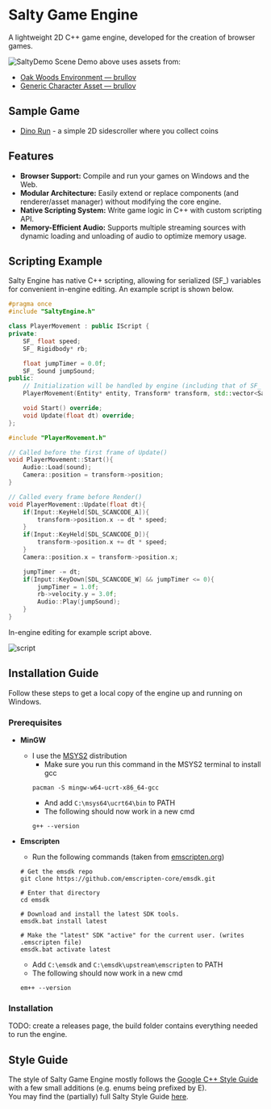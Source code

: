 # Salty Game Engine

A lightweight 2D C++ game engine, developed for the creation of browser games. 

![SaltyDemo](https://github.com/user-attachments/assets/7f4ab5ce-6c41-4686-9f6c-7091fae3f139)
Scene Demo above uses assets from:
- [Oak Woods Environment — brullov](https://brullov.itch.io/oak-woods)
- [Generic Character Asset — brullov](https://brullov.itch.io/generic-char-asset)

## Sample Game
- [Dino Run](https://sodiumnickel.itch.io/dino-run) - a simple 2D sidescroller where you collect coins

## Features
- **Browser Support:** Compile and run your games on Windows and the Web.
- **Modular Architecture:** Easily extend or replace components (and renderer/asset manager) without modifying the core engine. 
- **Native Scripting System:** Write game logic in C++ with custom scripting API.
- **Memory-Efficient Audio:** Supports multiple streaming sources with dynamic loading and unloading of audio to optimize memory usage.

## Scripting Example
Salty Engine has native C++ scripting, allowing for serialized (SF_) variables for convenient in-engine editing. An example script is shown below.
```cpp
#pragma once
#include "SaltyEngine.h"

class PlayerMovement : public IScript {
private: 
    SF_ float speed;
    SF_ Rigidbody* rb;

    float jumpTimer = 0.0f; 
    SF_ Sound jumpSound;
public:
    // Initialization will be handled by engine (including that of SF_ variables)
    PlayerMovement(Entity* entity, Transform* transform, std::vector<SaltyType>& serializedVars);

    void Start() override;
    void Update(float dt) override;
};
```
```cpp
#include "PlayerMovement.h"

// Called before the first frame of Update()
void PlayerMovement::Start(){
    Audio::Load(sound);
    Camera::position = transform->position;
}

// Called every frame before Render() 
void PlayerMovement::Update(float dt){
    if(Input::KeyHeld[SDL_SCANCODE_A]){
        transform->position.x -= dt * speed;
    }
    if(Input::KeyHeld[SDL_SCANCODE_D]){
        transform->position.x += dt * speed;
    }
    Camera::position.x = transform->position.x;

    jumpTimer -= dt;
    if(Input::KeyDown[SDL_SCANCODE_W] && jumpTimer <= 0){
        jumpTimer = 1.0f;
        rb->velocity.y = 3.0f;
        Audio::Play(jumpSound);
    }
}
```
In-engine editing for example script above.

![script](https://github.com/user-attachments/assets/18ab0ec8-afa2-4ec6-b83a-809ec215beb1)

## Installation Guide
Follow these steps to get a local copy of the engine up and running on Windows.

### Prerequisites
- **MinGW** 
    - I use the [MSYS2](https://www.msys2.org/) distribution
        - Make sure you run this command in the MSYS2 terminal to install gcc
        ```
        pacman -S mingw-w64-ucrt-x86_64-gcc
        ```
        - And add `C:\msys64\ucrt64\bin` to  PATH
        - The following should now work in a new cmd
        ```
        g++ --version
        ```
        
- **Emscripten**
    - Run the following commands (taken from [emscripten.org](https://emscripten.org/docs/getting_started/downloads.html))
    ```
    # Get the emsdk repo
    git clone https://github.com/emscripten-core/emsdk.git

    # Enter that directory
    cd emsdk

    # Download and install the latest SDK tools.
    emsdk.bat install latest

    # Make the "latest" SDK "active" for the current user. (writes .emscripten file)
    emsdk.bat activate latest
    ```
    - Add `C:\emsdk` and `C:\emsdk\upstream\emscripten` to PATH
    - The following should now work in a new cmd
    ```
    em++ --version
    ```

### Installation
TODO: create a releases page, the build folder contains everything needed to run the engine.

## Style Guide
The style of Salty Game Engine mostly follows the [Google C++ Style Guide](https://google.github.io/styleguide/cppguide.html) with a few small additions (e.g. enums being prefixed by E). \
You may find the (partially) full Salty Style Guide [here](STYLE.md).
